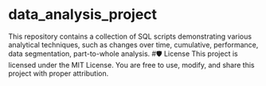 # data_analysis_project
This repository contains a collection of SQL scripts demonstrating various analytical techniques, such as changes over time, cumulative, performance, data segmentation, part-to-whole analysis.
#🛡️ License
This project is licensed under the MIT License. You are free to use, modify, and share this project with proper attribution.

